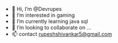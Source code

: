 - 👋 Hi, I’m @Devrupes
- 👀 I’m interested in gaming 
- 🌱 I’m currently learning java sql 
- 💞️ I’m looking to collaborate on ...
- 📫 contact rupeshshivankar5@gmail.com


